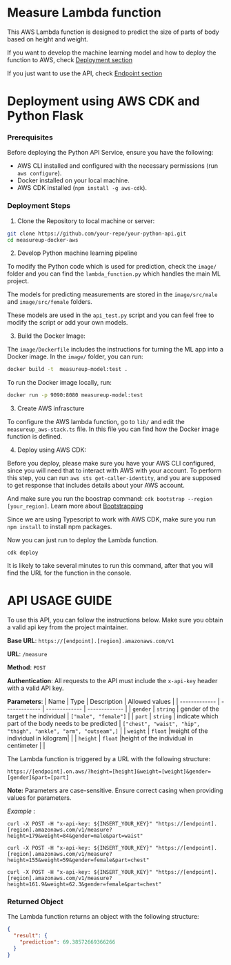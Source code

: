 
# Measure Lambda function
 
This AWS Lambda function is designed to predict the size of parts of body based on height and weight. 

If you want to develop the machine learning model and how to deploy the function to AWS, check [Deployment section](#Deployment-using-AWS-CDK-and-Python-Flask)  

If you just want to use the API, check [Endpoint section](#API-USAGE-GUIDE)





# Deployment using AWS CDK and Python Flask

### Prerequisites

Before deploying the Python API Service, ensure you have the following:

* AWS CLI installed and configured with the necessary permissions (run `aws configure`).
* Docker installed on your local machine.
* AWS CDK installed (`npm install -g aws-cdk`).

### Deployment Steps


1. Clone the Repository to local machine or server:

```bash
git clone https://github.com/your-repo/your-python-api.git
cd measureup-docker-aws
```

2. Develop Python machine learning pipeline

To modify the Python code which is used for prediction, check the `image/` folder and you can find the `lambda_function.py` which handles the main ML project.

The models for predicting measurements are stored in the `image/src/male` and `image/src/female` folders. 

These models are used in the `api_test.py` script and you can feel free to modify the script or add your own models.


3. Build the Docker Image:

The `image/Dockerfile` includes the instructions for turning the ML app into a Docker image. In the `image/` folder, you can run:

```bash
docker build -t  measureup-model:test .
```

To run the Docker image locally, run:

```bash
docker run -p 9090:8080 measureup-model:test
```


3. Create AWS infrascture

To configure the AWS lambda function, go to `lib/` and edit the `measureup_aws-stack.ts` file. In this file you can find how the Docker image function is defined.


4. Deploy using AWS CDK:

Before you deploy, please make sure you have your AWS CLI configured, since you will need that to interact with AWS with your account. To perform this step, you can run `aws sts get-caller-identity`, and you are supposed to get response that includes details about your AWS account. 

And make sure you run the boostrap command: `cdk bootstrap --region [your_region]`. Learn more about [Bootstrapping](https://docs.aws.amazon.com/cdk/v2/guide/bootstrapping.html)

Since we are using Typescript to work with AWS CDK, make sure you run `npm install` to install npm packages.

Now you can just run to deploy the Lambda function. 
```
cdk deploy
```
It is likely to take several minutes to run this command, after that you will find the URL for the function in the console.


# API USAGE GUIDE

To use this API, you can follow the instructions below. Make sure you obtain a valid api key from the project maintainer.

**Base URL**: `https://[endpoint].[region].amazonaws.com/v1`

**URL**: `/measure`

**Method**: `POST`

**Authentication**: All requests to the API must include the `x-api-key` header with a valid API key.

**Parameters**:
| Name  | Type | Description | Allowed values | 
| ------------- | ------------- | ------------- | ------------- |
| `gender`  | `string`  | gender of the target t he individual | `["male", "female"]` |
| `part`  | `string`  | indicate which part of the body needs to be predicted | `["chest", "waist", "hip", "thigh", "ankle", "arm", "outseam",]` |
| `weight`  | `float`  |weight of the individual in kilogram| |
| `height`  | `float`  |height of the individual in centimeter | |



The Lambda function is triggered by a URL with the following structure:

`https://[endpoint].on.aws/?height=[height]&weight=[weight]&gender=[gender]&part=[part]`


**Note:** Parameters are case-sensitive. Ensure correct casing when providing values for parameters.

*Example* : 

`curl -X POST -H "x-api-key: ${INSERT_YOUR_KEY}" "https://[endpoint].[region].amazonaws.com/v1/measure?height=179&weight=84&gender=male&part=waist"`

`curl -X POST -H "x-api-key: ${INSERT_YOUR_KEY}" "https://[endpoint].[region].amazonaws.com/v1/measure?height=155&weight=59&gender=female&part=chest"`

`curl -X POST -H "x-api-key: ${INSERT_YOUR_KEY}" "https://[endpoint].[region].amazonaws.com/v1/measure?height=161.9&weight=62.3&gender=female&part=chest"`

### Returned Object

The Lambda function returns an object with the following structure:

```json
{
  "result": {
    "prediction": 69.38572669366266
  }
}
```


